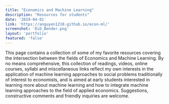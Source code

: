 ```yaml
---
title: "Economics and Machine Learning"
description: "Resources for students"
date: '2019-04-01'
link: 'https://anguyen1210.github.io/econ-ml/'
screenshot: 'DiD_Bender.png'
layout: 'portfolio'
featured: 'false'
---
```

  
This page contains a collection of some of my favorite resources covering the intersection between the fields of Economics and Machine Learning. By no means comprehensive, this collection of readings, videos, online courses, syllabi and miscellaneous links reflect my own interests in the application of machine learning approaches to social problems traditionally of interest to economists, and is aimed at early students interested in learning more about machine learning and how to integrate machine learning approaches to the field of applied economics. Suggestions, constructive comments and friendly inquiries are welcome. 
